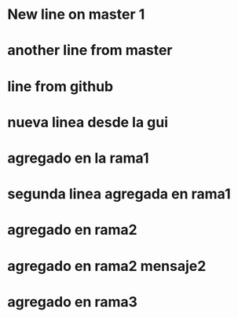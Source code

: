# New line on master 1
# another line from master
# line from github

# nueva linea desde la gui
# agregado en la rama1
# segunda linea agregada en rama1

# agregado en rama2
# agregado en rama2 mensaje2

# agregado en rama3


